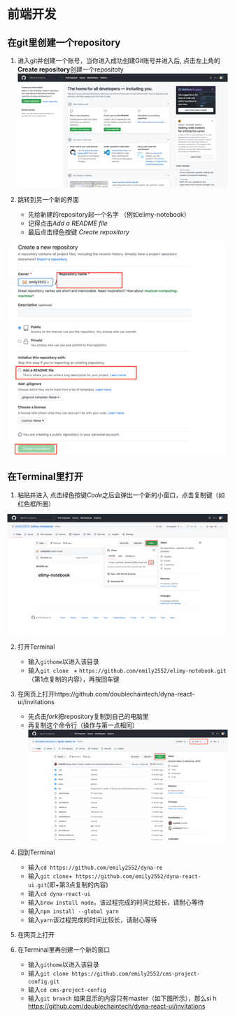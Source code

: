 
# 前端开发 #



## 在git里创建一个repository ##

1. 进入git并创建一个账号，当你进入成功创建Git账号并进入后, 点击左上角的**Create repository**创建一个repositoty
![](images/RC-1.png)

2. 跳转到另一个新的界面  
    + 先给新建的repository起一个名字 （例如elimy-notebook） 
    + 记得点击*Add a README file*  
    + 最后点击绿色按键 *Create repository*    
    
![](images/RC-2.png)  



## 在Terminal里打开 ## 

1. 粘贴并进入
    点击绿色按键*Code*之后会弹出一个新的小窗口，点击复制键（如红色框所圈） 
    
![](images/RC-3.png)


2. 打开Terminal
    + 输入`githome`以进入该目录
    + 输入`git clone ` + `https://github.com/emily2552/elimy-notebook.git`（第1点复制的内容），再按回车键  


3. 在网页上打开https://github.com/doublechaintech/dyna-react-ui/invitations 
    + 先点击*fork*把repository复制到自己的电脑里  
    + 再复制这个命令行（操作与第一点相同）
![](images/RC-4.png)


4. 回到Terminal
    + 输入`cd https://github.com/emily2552/dyna-re`   
    + 输入`git clone`+` https://github.com/emily2552/dyna-react-ui.git`(即+第3点复制的内容)
    + 输入`cd dyna-react-ui`
    + 输入`brew install node`，该过程完成的时间比较长，请耐心等待
    + 输入`npm install --global yarn`
    + 输入`yarn`该过程完成的时间比较长，请耐心等待
    
5. 在网页上打开


6. 在Terminal里再创建一个新的窗口
    + 输入`githome`以进入该目录
    + 输入`git clone https://github.com/emily2552/cms-project-config.git`
    + 输入`cd cms-project-config `
    + 输入`git branch`
        如果显示的内容只有master（如下图所示），那么si h
 https://github.com/doublechaintech/dyna-react-ui/invitations